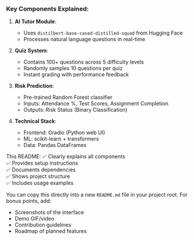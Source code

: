 
### Key Components Explained:

1. **AI Tutor Module**:
   - Uses `distilbert-base-cased-distilled-squad` from Hugging Face
   - Processes natural language questions in real-time

2. **Quiz System**:
   - Contains 100+ questions across 5 difficulty levels
   - Randomly samples 10 questions per quiz
   - Instant grading with performance feedback

3. **Risk Prediction**:
   - Pre-trained Random Forest classifier
   - Inputs: Attendance %, Test Scores, Assignment Completion
   - Outputs: Risk Status (Binary Classification)

4. **Technical Stack**:
   - Frontend: Gradio (Python web UI)
   - ML: scikit-learn + transformers
   - Data: Pandas DataFrames

This README:
✅ Clearly explains all components  
✅ Provides setup instructions  
✅ Documents dependencies  
✅ Shows project structure  
✅ Includes usage examples  

You can copy this directly into a new `README.md` file in your project root. For bonus points, add:
- Screenshots of the interface
- Demo GIF/video
- Contribution guidelines
- Roadmap of planned features
